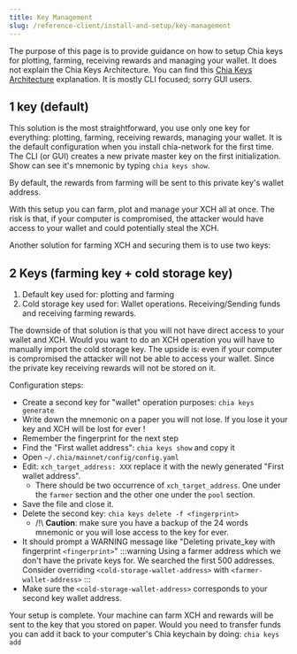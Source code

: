 ```yaml
---
title: Key Management
slug: /reference-client/install-and-setup/key-management
---
```


The purpose of this page is to provide guidance on how to setup Chia keys for plotting, farming, receiving rewards and managing your wallet. It does not explain the Chia Keys Architecture. You can find this [Chia Keys Architecture](/chia-blockchain/keys/architecture) explanation. It is mostly CLI focused; sorry GUI users.

## 1 key (default)

This solution is the most straightforward, you use only one key for everything: plotting, farming, receiving rewards, managing your wallet. It is the default configuration when you install chia-network for the first time. The CLI (or GUI) creates a new private master key on the first initialization. Show can see it's mnemonic by typing `chia keys show`.

By default, the rewards from farming will be sent to this private key's wallet address.

With this setup you can farm, plot and manage your XCH all at once. The risk is that, if your computer is compromised, the attacker would have access to your wallet and could potentially steal the XCH.

Another solution for farming XCH and securing them is to use two keys:

## 2 Keys (farming key + cold storage key)

1. Default key used for: plotting and farming
1. Cold storage key used for: Wallet operations. Receiving/Sending funds and receiving farming rewards.

The downside of that solution is that you will not have direct access to your wallet and XCH. Would you want to do an XCH operation you will have to manually import the cold storage key. The upside is: even if your computer is compromised the attacker will not be able to access your wallet. Since the private key receiving rewards will not be stored on it.

Configuration steps:

- Create a second key for "wallet" operation purposes: `chia keys generate`
- Write down the mnemonic on a paper you will not lose. If you lose it your key and XCH will be lost for ever !
- Remember the fingerprint for the next step
- Find the "First wallet address": `chia keys show` and copy it
- Open `~/.chia/mainnet/config/config.yaml`
- Edit: `xch_target_address: XXX` replace it with the newly generated "First wallet address".
  - There should be two occurrence of `xch_target_address`. One under the `farmer` section and the other one under the `pool` section.
- Save the file and close it.
- Delete the second key: `chia keys delete -f <fingerprint>`
  - /!\ **Caution**: make sure you have a backup of the 24 words mnemonic or you will lose access to the key for ever.
- It should prompt a WARNING message like "Deleting private_key with fingerprint `<fingerprint>`" :::warning Using a farmer address which we don't have the private keys for. We searched the first 500 addresses. Consider overriding `<cold-storage-wallet-address>` with `<farmer-wallet-address>`
  :::
- Make sure the `<cold-storage-wallet-address>` corresponds to your second key wallet address.

Your setup is complete. Your machine can farm XCH and rewards will be sent to the key that you stored on paper. Would you need to transfer funds you can add it back to your computer's Chia keychain by doing: `chia keys add`
